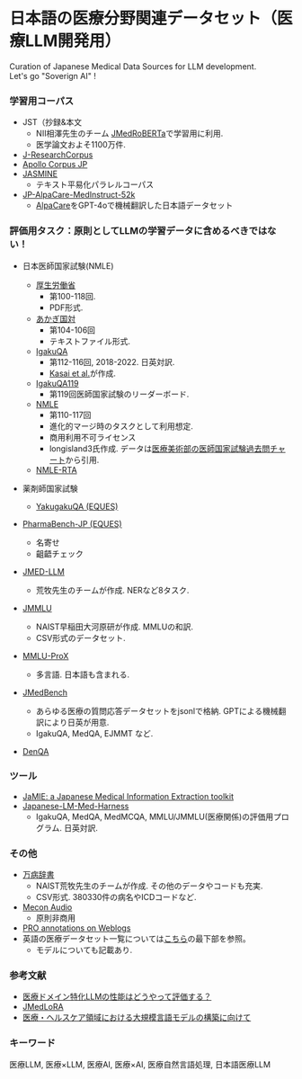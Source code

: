 # 日本語の医療分野関連データセット（医療LLM開発用）

Curation of Japanese Medical Data Sources for LLM development.  
Let's go "Soverign AI" !

### 学習用コーパス
- JST（抄録&本文
    - NII相澤先生のチーム [JMedRoBERTa](https://www.anlp.jp/proceedings/annual_meeting/2023/pdf_dir/P3-1.pdf)で学習用に利用.
    - 医学論文およそ1100万件.
- [J-ResearchCorpus](https://huggingface.co/datasets/kunishou/J-ResearchCorpus)
- [Apollo Corpus JP](https://huggingface.co/datasets/kunishou/ApolloCorpus-ja)
- [JASMINE](https://github.com/OnizukaLab/JASMINE)
    - テキスト平易化パラレルコーパス
- [JP-AlpaCare-MedInstruct-52k](https://huggingface.co/datasets/li-lab/JP-AlpaCare-MedInstruct-52k)
    - [AlpaCare](https://huggingface.co/datasets/lavita/AlpaCare-MedInstruct-52k)をGPT-4oで機械翻訳した日本語データセット

### 評価用タスク：原則としてLLMの学習データに含めるべきではない！
- 日本医師国家試験(NMLE)
    - [厚生労働省](https://www.mhlw.go.jp/search.html?q=医師国家試験+問題&cx=005876357619168369638%3Aydrbkuj3fss&cof=FORID%3A9&ie=UTF-8&sa=)
        - 第100-118回. 
        - PDF形式.
    - [あかぎ国対](http://www.wind.ne.jp/hassii/akagi_kokutai/index.html)
        - 第104-106回
        - テキストファイル形式.
    - [IgakuQA](https://github.com/jungokasai/IgakuQA)
        - 第112-116回, 2018-2022. 日英対訳.
        - [Kasai et al.](https://arxiv.org/abs/2303.18027)が作成.
    - [IgakuQA119](https://github.com/docto-rin/IgakuQA119)
        - 第119回医師国家試験のリーダーボード.
    - [NMLE](https://huggingface.co/datasets/longisland3/NMLE)
        - 第110-117回
        - 進化的マージ時のタスクとして利用想定.
        - 商用利用不可ライセンス
        - longisland3氏作成. データは[医療美術部の医師国家試験過去問チャート](https://medical-illustration.club/kakomon-chart/med)から引用.
    - [NMLE-RTA](https://github.com/iKora128/nmle-rta/tree/main)

- 薬剤師国家試験
    - [YakugakuQA (EQUES)]()
- [PharmaBench-JP (EQUES)]()
    - 名寄せ
    - 齟齬チェック
- [JMED-LLM](https://github.com/sociocom/JMED-LLM)
    - 荒牧先生のチームが作成. NERなど8タスク. 
- [JMMLU](https://github.com/nlp-waseda/JMMLU)
    - NAIST早稲田大河原研が作成. MMLUの和訳. 
    - CSV形式のデータセット.
- [MMLU-ProX]()
    - 多言語. 日本語も含まれる. 
- [JMedBench](https://huggingface.co/datasets/Coldog2333/JMedBench)
    - あらゆる医療の質問応答データセットをjsonlで格納. GPTによる機械翻訳により日英が用意.
    - IgakuQA, MedQA, EJMMT など.
- [DenQA](https://github.com/aistairc/medLLM_QA_benchmark)

### ツール
- [JaMIE: a Japanese Medical Information Extraction toolkit](https://github.com/racerandom/JaMIE)
- [Japanese-LM-Med-Harness](https://github.com/stardust-coder/japanese-lm-med-harness)
    - IgakuQA, MedQA, MedMCQA, MMLU/JMMLU(医療関係)の評価用プログラム. 日英対訳.

### その他
- [万病辞書](https://sociocom.naist.jp/resources-software/)
    - NAIST荒牧先生のチームが作成. その他のデータやコードも充実.
    - CSV形式. 380330件の病名やICDコードなど.
- [Mecon Audio](https://github.com/elith-co-jp/meconaudio)
    - 原則非商用
- [PRO annotations on Weblogs](https://yukiar.github.io/pro_jp/)
- 英語の医療データセット一覧については[こちら](https://github.com/stardust-coder/awesome-latest-LLM)の最下部を参照。
    - モデルについても記載あり.

### 参考文献
- [医療ドメイン特化LLMの性能はどうやって評価する？](https://zenn.dev/hellorusk/articles/04a29974138c7b)
- [JMedLoRA](https://www.anlp.jp/proceedings/annual_meeting/2024/pdf_dir/P9-4.pdf)
- [医療・ヘルスケア領域における大規模言語モデルの構築に向けて](https://tech.preferred.jp/ja/blog/llama3-preferred-medswallow-70b/)


### キーワード
医療LLM, 医療×LLM, 医療AI, 医療×AI, 医療自然言語処理, 日本語医療LLM